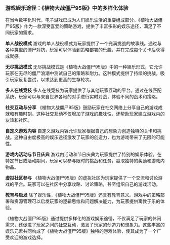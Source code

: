 ### 游戏娱乐途径：《植物大战僵尸95版》中的多样化体验

在当今数字化时代，电子游戏已成为人们娱乐生活的重要组成部分。《植物大战僵尸95版》作为一款深受喜爱的策略游戏，提供了丰富多彩的娱乐途径，满足了不同玩家的需求。

**单人战役模式**
游戏的单人战役模式为玩家提供了一个充满挑战的故事线。通过与各种类型的僵尸对抗，玩家可以体验到策略部署的乐趣，并在完成每个关卡后获得成就感。

**无尽挑战模式**
无尽挑战模式是《植物大战僵尸95版》中的一种娱乐形式，它允许玩家在无尽的僵尸浪潮中测试自己的策略和耐力。这种模式提供了持续的挑战，吸引玩家反复尝试，以求达到更高的生存轮次。

**多人在线竞技**
多人在线竞技为玩家提供了与其他玩家互动的平台。通过在线匹配系统，玩家可以与来自世界各地的对手进行实时对战，体验不同的战术和策略。

**社交互动与分享**
《植物大战僵尸95版》鼓励玩家在社交网络上分享自己的游戏成就和有趣时刻。这种社交互动不仅增加了游戏的趣味性，还帮助玩家建立游戏内的友谊和社区。

**自定义游戏内容**
自定义游戏内容允许玩家根据自己的想象力创造独特的关卡和挑战。这种自由度极高的娱乐途径激发了玩家的创造力，也为游戏带来了无限的可能性。

**游戏内活动与节日庆典**
游戏内活动和节日庆典为玩家提供了特别的娱乐体验。在特定节日或活动期间，玩家可以参与限时的挑战和任务，赢取独特的奖励和游戏内物品。

**虚拟社区参与**
《植物大战僵尸95版》的虚拟社区为玩家提供了一个交流和讨论游戏的平台。玩家可以在社区中分享攻略、讨论策略，甚至组织自己的游戏活动。

**教育与启发**
除了娱乐性，《植物大战僵尸95版》还具有教育意义。游戏中的策略部署和资源管理可以启发玩家的逻辑思维和问题解决能力，为玩家提供寓教于乐的体验。

《植物大战僵尸95版》通过提供多样化的游戏娱乐途径，不仅满足了玩家的休闲需求，还促进了玩家之间的社交互动，激发了玩家的创造力和想象力。这些丰富的娱乐元素共同构成了《植物大战僵尸95版》独特的游戏体验，使其成为了一个广受欢迎的游戏选择。